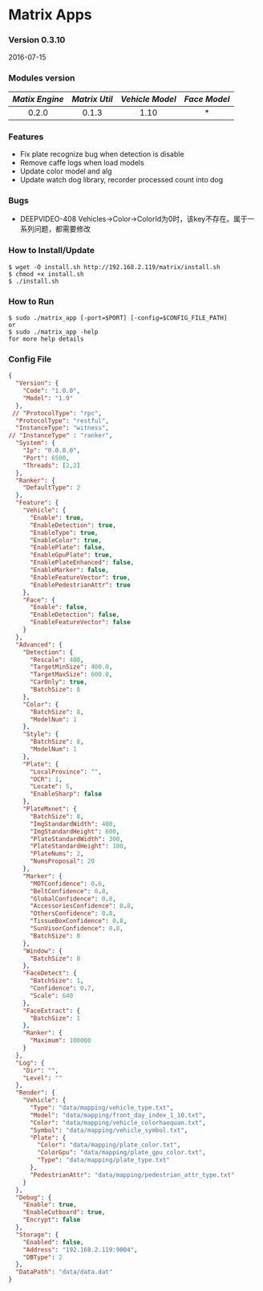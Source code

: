 # Matrix Apps
### Version 0.3.10
2016-07-15

### Modules version
| *Matix Engine* | *Matrix Util* | *Vehicle Model* | *Face Model* |
|:--------------:|:-------------:|:---------------:|:------------:|
| 0.2.0 | 0.1.3 | 1.10 | * |

### Features

- Fix plate recognize bug when detection is disable
- Remove caffe logs when load models
- Update color model and alg
- Update watch dog library, recorder processed count into dog

### Bugs
- DEEPVIDEO-408 Vehicles->Color->ColorId为0时，该key不存在。属于一系列问题，都需要修改

### How to Install/Update
```
$ wget -O install.sh http://192.168.2.119/matrix/install.sh
$ chmod +x install.sh
$ ./install.sh 
```

### How to Run
```
$ sudo ./matrix_app [-port=$PORT] [-config=$CONFIG_FILE_PATH]
or
$ sudo ./matrix_app -help
for more help details 
```

### Config File
```json
{
  "Version": {
    "Code": "1.0.0",
    "Model": "1.9"
  },
 // "ProtocolType": "rpc",
  "ProtocolType": "restful",
  "InstanceType": "witness",
// "InstanceType" : "ranker",
  "System": {
    "Ip": "0.0.0.0",
    "Port": 6500,
    "Threads": [2,2]
  },
  "Ranker": {
    "DefaultType": 2
  },
  "Feature": {
    "Vehicle": {
      "Enable": true,
      "EnableDetection": true,
      "EnableType": true,
      "EnableColor": true,
      "EnablePlate": false,
      "EnableGpuPlate": true,
      "EnablePlateEnhanced": false,
      "EnableMarker": false,
      "EnableFeatureVector": true,
      "EnablePedestrianAttr": true 
    },
    "Face": {
      "Enable": false,
      "EnableDetection": false,
      "EnableFeatureVector": false
    }
  },
  "Advanced": {
    "Detection": {
      "Rescale": 400,
      "TargetMinSize": 400.0,
      "TargetMaxSize": 600.0,
      "CarOnly": true,
      "BatchSize": 8 
    },
    "Color": {
      "BatchSize": 8,
      "ModelNum": 1 
    },
    "Style": {
      "BatchSize": 8,
      "ModelNum": 1
    },
    "Plate": {
      "LocalProvince": "",
      "OCR": 1,
      "Locate": 5,
      "EnableSharp": false
    },
    "PlateMxnet": {
      "BatchSize": 8,
      "ImgStandardWidth": 400,
      "ImgStandardHeight": 600,
      "PlateStandardWidth": 300,
      "PlateStandardHeight": 100,
      "PlateNums": 2,
      "NumsProposal": 20
    },
    "Marker": {
      "MOTConfidence": 0.6,
      "BeltConfidence": 0.8,
      "GlobalConfidence": 0.8,
      "AccessoriesConfidence": 0.8,
      "OthersConfidence": 0.8,
      "TissueBoxConfidence": 0.8,
      "SunVisorConfidence": 0.8,
      "BatchSize": 8
    },
    "Window": {
      "BatchSize": 8
    },
    "FaceDetect": {
      "BatchSize": 1,
      "Confidence": 0.7,
      "Scale": 640
    },
    "FaceExtract": {
      "BatchSize": 1
    },
    "Ranker": {
      "Maximum": 100000
    }
  },
  "Log": {
    "Dir": "",
    "Level": ""
  },
  "Render": {
    "Vehicle": {
      "Type": "data/mapping/vehicle_type.txt",
      "Model": "data/mapping/front_day_index_1_10.txt",
      "Color": "data/mapping/vehicle_colorhaoquan.txt",
      "Symbol": "data/mapping/vehicle_symbol.txt",
      "Plate": {
        "Color": "data/mapping/plate_color.txt",
        "ColorGpu": "data/mapping/plate_gpu_color.txt",
        "Type": "data/mapping/plate_type.txt"
      },
      "PedestrianAttr": "data/mapping/pedestrian_attr_type.txt"
    }
  },
  "Debug": {
    "Enable": true,
    "EnableCutboard": true,
    "Encrypt": false
  },
  "Storage": {
    "Enabled": false,
    "Address": "192.168.2.119:9004",
    "DBType": 2
  },
  "DataPath": "data/data.dat"
}


```